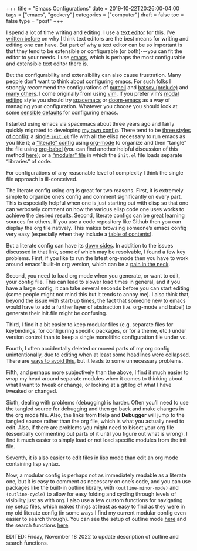 +++
title = "Emacs Configurations"
date = 2019-10-22T20:26:00-04:00
tags = ["emacs", "geekery"]
categories = ["computer"]
draft = false
toc = false
type = "post"
+++

I spend a lot of time writing and editing. I use a [text editor](https://en.wikipedia.org/wiki/Text_editor) for this. I&rsquo;ve [written
before](https://www.colinmclear.net/posts/texteditor/) on why I think text editors are the best means for writing and editing one can
have. But part of why a text editor can be so important is that they tend to be
extensible or configurable (or both)---you can fit the editor to your needs. I use
[emacs](https://www.gnu.org/s/emacs/), which is perhaps the most configurable and extensible text editor there is.

But the configurability and extensibility can also cause frustration. Many people
don&rsquo;t want to think about configuring emacs. For such folks I strongly recommend the
configurations of [purcell](https://github.com/purcell/emacs.d) and [batsov (prelude)](https://github.com/bbatsov/prelude) and [many others](https://github.com/caisah/emacs.dz). I come originally
from using [vim](https://www.vim.org). If you prefer vim&rsquo;s [modal editing](https://en.wikipedia.org/wiki/Vi#Interface) style you should try [spacemacs](http://spacemacs.org) or
[doom-emacs](https://github.com/hlissner/doom-emacs) as a way of managing your configuration. Whatever you choose you should
look at some [sensible defaults](https://github.com/hrs/sensible-defaults.el) for configuring emacs.

I started using emacs via spacemacs about three years ago and fairly quickly migrated
to developing [my own config](https://github.com/mclear-tools/dotemacs). There tend to be [three styles of config](https://emacs.stackexchange.com/questions/2520/organize-the-content-of-emacs-d-init-el-and-emacs-d): a [single
`init.el`](http://milkbox.net/note/single-file-master-emacs-configuration/) file with all the elisp necessary to run emacs as you like it; a [&ldquo;literate&rdquo;
config](https://harryrschwartz.com/2016/02/15/switching-to-a-literate-emacs-configuration) using [org-mode](http://orgmode.org) to organize and then &ldquo;tangle&rdquo; the file using [org-babel](http://orgmode.org/worg/org-contrib/babel/) (you can
find another helpful discussion of this method [here](http://stackoverflow.com/questions/17416738/emacs-initialization-as-org-file-how-can-i-get-the-right-version-of-org-mode)); or a [&ldquo;modular&rdquo; file](http://ergoemacs.org/emacs/organize_your_dot_emacs.html) in which
the `init.el` file loads separate &ldquo;libraries&rdquo; of code.

For configurations of any reasonable level of complexity I think the single file
approach is ill-conceived.

The literate config using org is great for two reasons. First, it is extremely simple
to organize one&rsquo;s config and comment significantly on every part. This is especially
helpful when one is just starting out with elisp so that one can verbosely comment on
how the various elisp code one uses works to achieve the desired results. Second,
literate configs can be great learning sources for others. If you use a code
repository like Github then you can display the org file natively. This makes
browsing someone&rsquo;s emacs config very easy (especially when they include a [table of
contents](https://github.com/mclear-tools/dotemacs/blob/master/config.org#table-of-contents)).

But a literate config can have its [down sides](https://valignatev.com/posts/emacs-org-config/). In addition to the issues discussed in
that link, some of which may be resolvable, I found a few key problems. First, if you
like to run the latest org-mode then you have to work around emacs&rsquo; built-in org
version, which can be a [pain in the neck](https://www.reddit.com/r/emacs/comments/5sx7j0/how_do_i_get_usepackage_to_ignore_the_bundled/).

Second, you need to load org mode when you generate, or want to edit, your config
file. This can lead to slower load times in general, and if you have a large config,
it can take several seconds before you can start editing (some people might not mind
this but it tends to annoy me). I also think that, beyond the issue with start-up times,
the fact that someone new to emacs would have to add a further layer of abstraction
(i.e. org-mode and babel) to generate their init.file might be confusing.

Third, I find it a bit easier to keep modular files (e.g. separate files for
keybindings, for configuring specific packages, or for a theme, etc.) under version
control than to keep a single monolithic configuration file under vc.

Fourth, I often accidentally deleted or moved parts of my org config unintentionally,
due to editing when at least some headlines were collapsed. There are [ways to avoid
this](https://emacs.stackexchange.com/questions/2086/org-mode-prevent-editing-of-text-within-collapsed-subtree), but it leads to some unnecessary problems.

Fifth, and perhaps more subjectively than the above, I find it much easier to wrap my
head around separate modules when it comes to thinking about what I want to tweak or
change, or looking at a git log of what I have tweaked or changed.

Sixth, dealing with problems (debugging) is harder. Often you&rsquo;ll need to use the
tangled source for debugging and then go back and make changes in the org mode file.
Also, the links from **Help** and **Debugger** will jump to the tangled source rather than
the org file, which is what you actually need to edit. Also, if there are problems
you might need to bisect your org file (essentially commenting out parts of it until
you figure out what is wrong). I find it much easier to simply load or not load
specific modules from the init file.

Seventh, it is also easier to edit files in lisp mode than edit an org mode
containing lisp syntax.

Now, a modular config is perhaps not as immediately readable as a literate one,
but it _is_ easy to comment as necessary on one&rsquo;s code, and you can use packages
like the built-in outline library, with `(outline-minor-mode)` and `(outline-cycle)`
to allow for easy folding and cycling through levels of visibility just as with
org. I also use a few custom functions for navigating my setup files, which
makes things at least as easy to find as they were in my old literate config (in
some ways I find my current modular config even easier to search through). You
can see the setup of outline mode [here](https://github.com/Lambda-Emacs/lambda-emacs/blob/286860f01842a3be14d03fa99cc06942f6d03045/init.el#L278) and the search functions [here](https://github.com/Lambda-Emacs/lambda-emacs/blob/286860f01842a3be14d03fa99cc06942f6d03045/lambda-library/lambda-setup/lem-setup-functions.el#L48).

EDITED: Friday, November 18 2022 to update description of outline and search functions.

